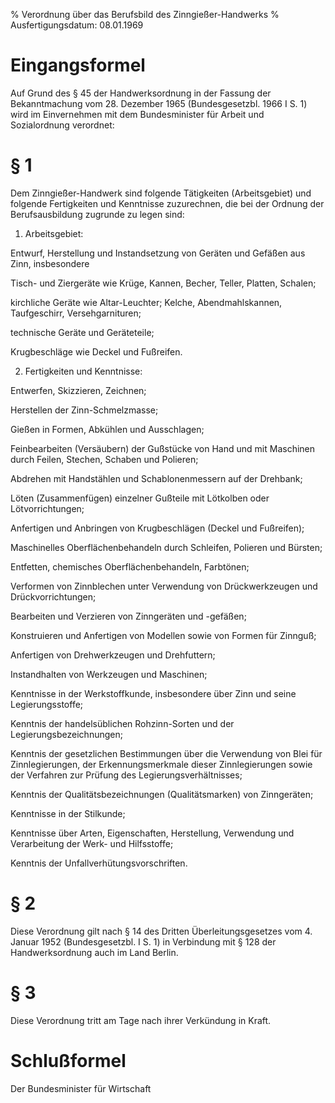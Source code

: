 % Verordnung über das Berufsbild des Zinngießer-Handwerks
% Ausfertigungsdatum: 08.01.1969
 
# Eingangsformel

Auf Grund des § 45 der Handwerksordnung in der Fassung der Bekanntmachung vom 28. Dezember 1965 (Bundesgesetzbl. 1966 I S. 1) wird im Einvernehmen mit dem Bundesminister für Arbeit und Sozialordnung verordnet:

# § 1

Dem Zinngießer-Handwerk sind folgende Tätigkeiten (Arbeitsgebiet) und folgende Fertigkeiten und Kenntnisse zuzurechnen, die bei der Ordnung der Berufsausbildung zugrunde zu legen sind:

1. Arbeitsgebiet:

Entwurf, Herstellung und Instandsetzung von Geräten und Gefäßen aus Zinn, insbesondere

Tisch- und Ziergeräte wie Krüge, Kannen, Becher, Teller, Platten, Schalen;

kirchliche Geräte wie Altar-Leuchter; Kelche, Abendmahlskannen, Taufgeschirr, Versehgarnituren;

technische Geräte und Geräteteile;

Krugbeschläge wie Deckel und Fußreifen.

2. Fertigkeiten und Kenntnisse:

Entwerfen, Skizzieren, Zeichnen;

Herstellen der Zinn-Schmelzmasse;

Gießen in Formen, Abkühlen und Ausschlagen;

Feinbearbeiten (Versäubern) der Gußstücke von Hand und mit Maschinen durch Feilen, Stechen, Schaben und Polieren;

Abdrehen mit Handstählen und Schablonenmessern auf der Drehbank;

Löten (Zusammenfügen) einzelner Gußteile mit Lötkolben oder Lötvorrichtungen;

Anfertigen und Anbringen von Krugbeschlägen (Deckel und Fußreifen);

Maschinelles Oberflächenbehandeln durch Schleifen, Polieren und Bürsten;

Entfetten, chemisches Oberflächenbehandeln, Farbtönen;

Verformen von Zinnblechen unter Verwendung von Drückwerkzeugen und Drückvorrichtungen;

Bearbeiten und Verzieren von Zinngeräten und -gefäßen;

Konstruieren und Anfertigen von Modellen sowie von Formen für Zinnguß;

Anfertigen von Drehwerkzeugen und Drehfuttern;

Instandhalten von Werkzeugen und Maschinen;

Kenntnisse in der Werkstoffkunde, insbesondere über Zinn und seine Legierungsstoffe;

Kenntnis der handelsüblichen Rohzinn-Sorten und der Legierungsbezeichnungen;

Kenntnis der gesetzlichen Bestimmungen über die Verwendung von Blei für Zinnlegierungen, der Erkennungsmerkmale dieser Zinnlegierungen sowie der Verfahren zur Prüfung des Legierungsverhältnisses;

Kenntnis der Qualitätsbezeichnungen (Qualitätsmarken) von Zinngeräten;

Kenntnisse in der Stilkunde;

Kenntnisse über Arten, Eigenschaften, Herstellung, Verwendung und Verarbeitung der Werk- und Hilfsstoffe;

Kenntnis der Unfallverhütungsvorschriften.

# § 2

Diese Verordnung gilt nach § 14 des Dritten Überleitungsgesetzes vom 4. Januar 1952 (Bundesgesetzbl. I S. 1) in Verbindung mit § 128 der Handwerksordnung auch im Land Berlin.

# § 3

Diese Verordnung tritt am Tage nach ihrer Verkündung in Kraft.

# Schlußformel

Der Bundesminister für Wirtschaft
